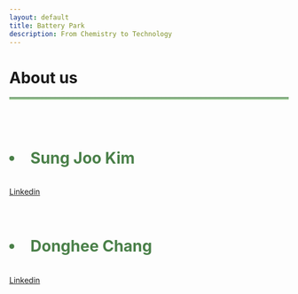 ```yaml
---
layout: default
title: Battery Park
description: From Chemistry to Technology
---
```


# About us <i class="arrow right"></i>

<hr style="background: linear-gradient(#4a8049, #d8f5d0); height: 5px; border: none;">
<br>
<br>
<h1><Li style="color: #4a8049;"><b>Sung Joo Kim</b></Li></h1>
<br>
<div class="columns">
  <div class="column">
    <a href="https://www.linkedin.com/in/sungjookim/">Linkedin</a>
  </div>
  <div class="column">
    <object data="https://donghee1025.github.io/Battery-Park/masthead/CV-SJK_092024.pdf" width="1000" height="1000" type="application/pdf"></object>
  </div>
</div>
<br><br>
<h1><Li style="color: #4a8049;"><b>Donghee Chang</b></Li></h1>
<br>
<div class="columns">
  <div class="column">
    <a href="https://www.linkedin.com/in/dongheechang/">Linkedin</a>
  </div>
  <div class="column">
    <object data="https://donghee1025.github.io/Battery-Park/masthead/CV_DongheeChang.pdf" width="1000" height="1000" type="application/pdf"></object>  
  </div>
</div>




